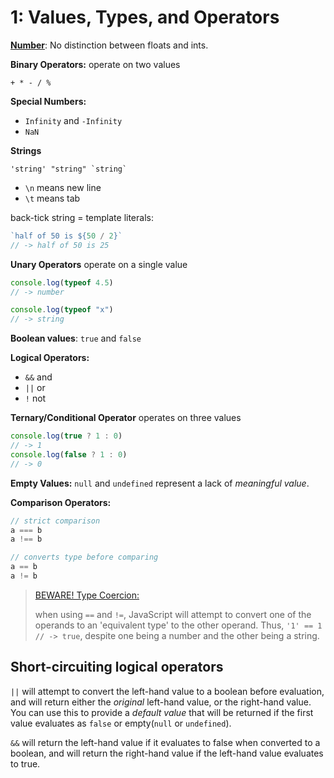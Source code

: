 # 1: Values, Types, and Operators

**[Number](https://developer.mozilla.org/en-US/docs/Web/JavaScript/Reference/Global_Objects/Number)**: No distinction between floats and ints.

**Binary Operators:** operate on two values
```
+ * - / %
```
 
**Special Numbers:**

* `Infinity` and `-Infinity`
* `NaN`

**Strings**

```
'string' "string" `string`
```

* `\n` means new line
* `\t` means tab

back-tick string = template literals:
```JavaScript
`half of 50 is ${50 / 2}`
// -> half of 50 is 25
```

**Unary Operators** operate on a single value

```JavaScript
console.log(typeof 4.5)
// -> number

console.log(typeof "x")
// -> string
```

**Boolean values**: `true` and `false`

**Logical Operators:**

* `&&` and
* `||` or
* `!` not

**Ternary/Conditional Operator** operates on three values

```JavaScript
console.log(true ? 1 : 0)
// -> 1
console.log(false ? 1 : 0)
// -> 0
```

**Empty Values:** `null` and `undefined` represent a lack of *meaningful value*.

**Comparison Operators:**

```JavaScript
// strict comparison
a === b
a !== b

// converts type before comparing
a == b
a != b
```

> [BEWARE! Type Coercion:](https://www.youtube.com/watch?v=C5ZVC4HHgIg)
> 
> when using `==` and `!=`, JavaScript will attempt to convert one of the operands to an 'equivalent type' to the other operand. Thus, `'1' == 1 // -> true`, despite one being a number and the other being a string.

## Short-circuiting logical operators

`||` will attempt to convert the left-hand value to a boolean before evaluation, and will return either the *original* left-hand value, or the right-hand value. You can use this to provide a *default value* that will be returned if the first value evaluates as `false` or empty(`null` or `undefined`).

`&&` will return the left-hand value if it evaluates to false when converted to a boolean, and will return the right-hand value if the left-hand value evaluates to true.
